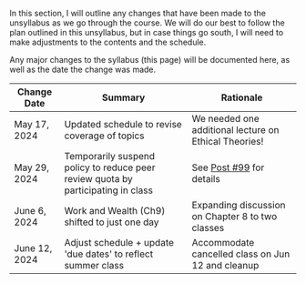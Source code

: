In this section, I will outline any changes that have been made to the unsyllabus as we go through the course.
We will do our best to follow the plan outlined in this unsyllabus, but in case things go south, I will need to make adjustments to the contents and the schedule.

Any major changes to the syllabus (this page) will be documented here, as well as the date the change was made. 

| Change Date | Summary | Rationale |
|-------------|---------|-----------|
| May 17, 2024 | Updated schedule to revise coverage of topics   | We needed one additional lecture on Ethical Theories! |
| May 29, 2024 | Temporarily suspend policy to reduce peer review quota by participating in class | See [Post #99](https://edstem.org/us/courses/58493/discussion/5002771) for details| 
| June 6, 2024 | Work and Wealth (Ch9) shifted to just one day | Expanding discussion on Chapter 8 to two classes| 
| June 12, 2024 | Adjust schedule + update 'due dates' to reflect summer class | Accommodate cancelled class on Jun 12 and cleanup| 